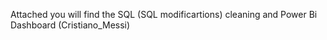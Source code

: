 Attached you will find the SQL (SQL modificartions) cleaning and Power Bi Dashboard (Cristiano_Messi)
